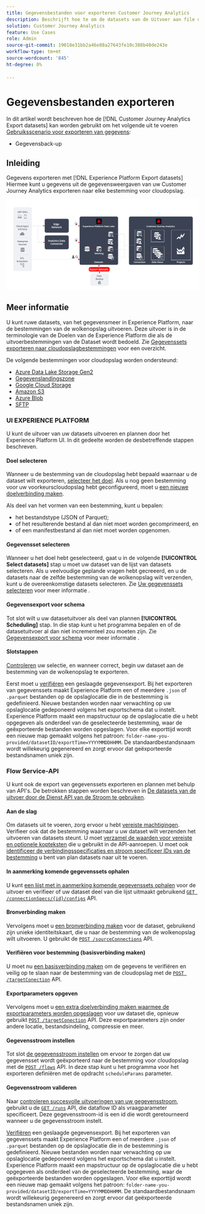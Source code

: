 ```yaml
---
title: Gegevensbestanden voor exporteren Customer Journey Analytics
description: Beschrijft hoe te om de datasets van de Uitvoer aan file uw gegevens te gebruiken.
solution: Customer Journey Analytics
feature: Use Cases
role: Admin
source-git-commit: 19018e31bb2a46e88a27643fe10c388b40de243e
workflow-type: tm+mt
source-wordcount: '845'
ht-degree: 0%

---
```



# Gegevensbestanden exporteren

In dit artikel wordt beschreven hoe de [!DNL Customer Journey Analytics Export datasets] kan worden gebruikt om het volgende uit te voeren [Gebruiksscenario voor exporteren van gegevens](overview.md):

- Gegevensback-up

## Inleiding

Gegevens exporteren met [!DNL Experience Platform Export datasets] Hiermee kunt u gegevens uit de gegevensweergaven van uw Customer Journey Analytics exporteren naar elke bestemming voor cloudopslag.

![BI-extensie](../assets/export-datasets.svg)

## Meer informatie

U kunt ruwe datasets, van het gegevensmeer in Experience Platform, naar de bestemmingen van de wolkenopslag uitvoeren. Deze uitvoer is in de terminologie van de Doelen van de Experience Platform die als de uitvoerbestemmingen van de Dataset wordt bedoeld. Zie [Gegevenssets exporteren naar cloudopslagbestemmingen](https://experienceleague.adobe.com/en/docs/experience-platform/destinations/ui/activate/export-datasets) voor een overzicht.

De volgende bestemmingen voor cloudopslag worden ondersteund:

- [Azure Data Lake Storage Gen2](https://experienceleague.adobe.com/en/docs/experience-platform/destinations/catalog/cloud-storage/adls-gen2)
- [Gegevenslandingszone](https://experienceleague.adobe.com/en/docs/experience-platform/destinations/catalog/cloud-storage/data-landing-zone)
- [Google Cloud Storage](https://experienceleague.adobe.com/en/docs/experience-platform/destinations/catalog/cloud-storage/google-cloud-storage)
- [Amazon S3](https://experienceleague.adobe.com/en/docs/experience-platform/destinations/catalog/cloud-storage/amazon-s3#changelog)
- [Azure Blob](https://experienceleague.adobe.com/en/docs/experience-platform/destinations/catalog/cloud-storage/azure-blob#changelog)
- [SFTP](https://experienceleague.adobe.com/en/docs/experience-platform/destinations/catalog/cloud-storage/sftp#changelog)


### UI EXPERIENCE PLATFORM

U kunt de uitvoer van uw datasets uitvoeren en plannen door het Experience Platform UI. In dit gedeelte worden de desbetreffende stappen beschreven.

#### Doel selecteren

Wanneer u de bestemming van de cloudopslag hebt bepaald waarnaar u de dataset wilt exporteren, [selecteer het doel](https://experienceleague.adobe.com/en/docs/experience-platform/destinations/ui/activate/export-datasets#select-destination). Als u nog geen bestemming voor uw voorkeurscloudopslag hebt geconfigureerd, moet u [een nieuwe doelverbinding maken](https://experienceleague.adobe.com/en/docs/experience-platform/destinations/ui/connect-destination).

Als deel van het vormen van een bestemming, kunt u bepalen:

- het bestandstype (JSON of Parquet);
- of het resulterende bestand al dan niet moet worden gecomprimeerd, en
- of een manifestbestand al dan niet moet worden opgenomen.


#### Gegevensset selecteren

Wanneer u het doel hebt geselecteerd, gaat u in de volgende **[!UICONTROL Select datasets]** stap u moet uw dataset van de lijst van datasets selecteren. Als u veelvoudige geplande vragen hebt gecreeerd, en u de datasets naar de zelfde bestemming van de wolkenopslag wilt verzenden, kunt u de overeenkomstige datasets selecteren. Zie [Uw gegevenssets selecteren](https://experienceleague.adobe.com/en/docs/experience-platform/destinations/ui/activate/export-datasets#select-datasets) voor meer informatie .

#### Gegevensexport voor schema

Tot slot wilt u uw datasetuitvoer als deel van plannen **[!UICONTROL Scheduling]** stap. In die stap kunt u het programma bepalen en of de datasetuitvoer al dan niet incrementeel zou moeten zijn. Zie [Gegevensexport voor schema](https://experienceleague.adobe.com/en/docs/experience-platform/destinations/ui/activate/export-datasets#scheduling) voor meer informatie .


#### Slotstappen

[Controleren](https://experienceleague.adobe.com/en/docs/experience-platform/destinations/ui/activate/export-datasets#review) uw selectie, en wanneer correct, begin uw dataset aan de bestemming van de wolkenopslag te exporteren.

Eerst moet u [verifiëren](https://experienceleague.adobe.com/en/docs/experience-platform/destinations/ui/activate/export-datasets#verify) een geslaagde gegevensexport. Bij het exporteren van gegevenssets maakt Experience Platform een of meerdere `.json` of `.parquet` bestanden op de opslaglocatie die in de bestemming is gedefinieerd. Nieuwe bestanden worden naar verwachting op uw opslaglocatie gedeponeerd volgens het exportschema dat u instelt. Experience Platform maakt een mapstructuur op de opslaglocatie die u hebt opgegeven als onderdeel van de geselecteerde bestemming, waar de geëxporteerde bestanden worden opgeslagen. Voor elke exporttijd wordt een nieuwe map gemaakt volgens het patroon: `folder-name-you-provided/datasetID/exportTime=YYYYMMDDHHMM`. De standaardbestandsnaam wordt willekeurig gegenereerd en zorgt ervoor dat geëxporteerde bestandsnamen uniek zijn.

### Flow Service-API

U kunt ook de export van gegevenssets exporteren en plannen met behulp van API&#39;s. De betrokken stappen worden beschreven in [De datasets van de uitvoer door de Dienst API van de Stroom te gebruiken](https://experienceleague.adobe.com/en/docs/experience-platform/destinations/api/export-datasets).

#### Aan de slag

Om datasets uit te voeren, zorg ervoor u hebt [vereiste machtigingen](https://experienceleague.adobe.com/en/docs/experience-platform/destinations/api/export-datasets#permissions). Verifieer ook dat de bestemming waarnaar u uw dataset wilt verzenden het uitvoeren van datasets steunt. U moet [verzamel de waarden voor vereiste en optionele kopteksten](https://experienceleague.adobe.com/en/docs/experience-platform/destinations/api/export-datasets#gather-values-headers) die u gebruikt in de API-aanroepen. U moet ook [identificeer de verbindingsspecificaties en stroom specificeer IDs van de bestemming](https://experienceleague.adobe.com/en/docs/experience-platform/destinations/api/export-datasets#gather-connection-spec-flow-spec) u bent van plan datasets naar uit te voeren.

#### In aanmerking komende gegevenssets ophalen

U kunt [een lijst met in aanmerking komende gegevenssets ophalen](https://experienceleague.adobe.com/en/docs/experience-platform/destinations/api/export-datasets#retrieve-list-of-available-datasets) voor de uitvoer en verifieer of uw dataset deel van die lijst uitmaakt gebruikend [`GET /connectionSpecs/{id}/configs`](https://developer.adobe.com/experience-platform-apis/references/destinations/#tag/Configurations/operation/getDatasets) API.


#### Bronverbinding maken

Vervolgens moet u [een bronverbinding maken](https://experienceleague.adobe.com/en/docs/experience-platform/destinations/api/export-datasets#create-source-connection) voor de dataset, gebruikend zijn unieke identiteitskaart, die u naar de bestemming van de wolkenopslag wilt uitvoeren. U gebruikt de [`POST /sourceConnections`](https://developer.adobe.com/experience-platform-apis/references/destinations/#tag/Source-connections/operation/postSourceConnection) API.

#### Verifiëren voor bestemming (basisverbinding maken)

U moet nu [een basisverbinding maken](https://experienceleague.adobe.com/en/docs/experience-platform/destinations/api/export-datasets#create-base-connection) om de gegevens te verifiëren en veilig op te slaan naar de bestemming van de cloudopslag met de [`POST /targetConection`](https://developer.adobe.com/experience-platform-apis/references/destinations/#tag/Target-connections/operation/postTargetConnection) API.


#### Exportparameters opgeven

Vervolgens moet u [een extra doelverbinding maken waarmee de exportparameters worden opgeslagen](https://experienceleague.adobe.com/en/docs/experience-platform/destinations/api/export-datasets#create-target-connection) voor uw dataset die, opnieuw gebruikt [`POST /targetConection`](https://developer.adobe.com/experience-platform-apis/references/destinations/#tag/Target-connections/operation/postTargetConnection) API. Deze exportparameters zijn onder andere locatie, bestandsindeling, compressie en meer.

#### Gegevensstroom instellen

Tot slot [de gegevensstroom instellen](https://experienceleague.adobe.com/en/docs/experience-platform/destinations/api/export-datasets#create-dataflow) om ervoor te zorgen dat uw gegevensset wordt geëxporteerd naar de bestemming voor cloudopslag met de [`POST /flows`](https://developer.adobe.com/experience-platform-apis/references/destinations/#tag/Dataflows/operation/postFlow) API. In deze stap kunt u het programma voor het exporteren definiëren met de opdracht `scheduleParams` parameter.

#### Gegevensstroom valideren

Naar [controleren succesvolle uitvoeringen van uw gegevensstroom](https://experienceleague.adobe.com/en/docs/experience-platform/destinations/api/export-datasets#get-dataflow-runs), gebruikt u de [`GET /runs`](https://developer.adobe.com/experience-platform-apis/references/destinations/#tag/Dataflow-runs/operation/getFlowRuns) API, die dataflow ID als vraagparameter specificeert. Deze gegevensstroom-id is een id die wordt geretourneerd wanneer u de gegevensstroom instelt.

[Verifiëren](https://experienceleague.adobe.com/en/docs/experience-platform/destinations/ui/activate/export-datasets#verify) een geslaagde gegevensexport. Bij het exporteren van gegevenssets maakt Experience Platform een of meerdere `.json` of `.parquet` bestanden op de opslaglocatie die in de bestemming is gedefinieerd. Nieuwe bestanden worden naar verwachting op uw opslaglocatie gedeponeerd volgens het exportschema dat u instelt. Experience Platform maakt een mapstructuur op de opslaglocatie die u hebt opgegeven als onderdeel van de geselecteerde bestemming, waar de geëxporteerde bestanden worden opgeslagen. Voor elke exporttijd wordt een nieuwe map gemaakt volgens het patroon: `folder-name-you-provided/datasetID/exportTime=YYYYMMDDHHMM`. De standaardbestandsnaam wordt willekeurig gegenereerd en zorgt ervoor dat geëxporteerde bestandsnamen uniek zijn.
